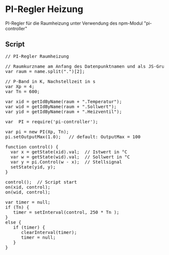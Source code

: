 # PI-Regler Heizung

PI-Regler für die Raumheizung unter Verwendung des npm-Modul "pi-controller"


## Script

<pre class="codecontent">// PI-Regler Raumheizung

// Raumkurzname am Anfang des Datenpunktnamen und als JS-Gruppenname
var raum = name.split(".")[2];

// P-Band in K, Nachstellzeit in s
var Xp = 4;
var Tn = 600;

var xid = getIdByName(raum + ".Temperatur");
var wid = getIdByName(raum + ".Sollwert");
var yid = getIdByName(raum + ".Heizventil");

var  PI = require('pi-controller');

var pi = new PI(Xp, Tn); 
pi.setOutputMax(1.0);   // default: OutputMax = 100

function control() {
  var x = getState(xid).val;  // Istwert in °C
  var w = getState(wid).val;  // Sollwert in °C
  var y = pi.Control(w - x);  // Stellsignal
  setState(yid, y);
}

control();  // Script start
on(xid, control);
on(wid, control);

var timer = null;
if (Tn) {
   timer = setInterval(control, 250 * Tn );
}
else {
   if (timer) {
      clearInterval(timer);
      timer = null;
   }
}</pre>